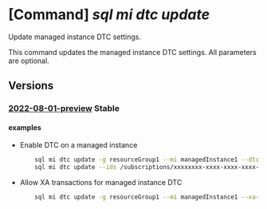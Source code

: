 # [Command] _sql mi dtc update_

Update managed instance DTC settings.

This command updates the managed instance DTC settings. All parameters are optional.

## Versions

### [2022-08-01-preview](/Resources/mgmt-plane/L3N1YnNjcmlwdGlvbnMve30vcmVzb3VyY2Vncm91cHMve30vcHJvdmlkZXJzL21pY3Jvc29mdC5zcWwvbWFuYWdlZGluc3RhbmNlcy97fS9kdGMve30=/2022-08-01-preview.xml) **Stable**

<!-- mgmt-plane /subscriptions/{}/resourcegroups/{}/providers/microsoft.sql/managedinstances/{}/dtc/{} 2022-08-01-preview -->

#### examples

- Enable DTC on a managed instance
    ```bash
        sql mi dtc update -g resourceGroup1 --mi managedInstance1 --dtc-enabled true
        sql mi dtc update --ids /subscriptions/xxxxxxxx-xxxx-xxxx-xxxx-xxxxxxxxxxxx/resourceGroups/ResourceGroup1/providers/Microsoft.Sql/managedInstances/ManagedInstance1/dtc/current --dtc-enabled true
    ```

- Allow XA transactions for managed instance DTC
    ```bash
        sql mi dtc update -g resourceGroup1 --mi managedInstance1 --xa-transactions-enabled true
    ```
